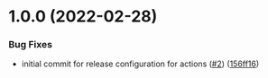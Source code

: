 # 1.0.0 (2022-02-28)


### Bug Fixes

* initial commit for release configuration for actions ([#2](https://github.com/catalystsquad/release-config-composite-actions/issues/2)) ([156ff16](https://github.com/catalystsquad/release-config-composite-actions/commit/156ff1686cc1152eaf8b2d2c2b7456ec6f8f01ff))
